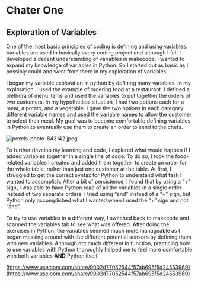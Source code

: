 # Chater One

## Exploration of Variables

One of the most basic principles of coding is defining and using variables. Variables are used in basically every coding project and although I felt I developed a decent understanding of variables in makecode, I wanted to expand my knowledge of variables in Python. So I started out as basic as I possibly could and went from there in my exploration of variables.

I began my variable exploration in python by defining many variables. In my exploration, I used the example of ordering food at a restaurant. I defined a plethora of menu items and used the variables to put together the orders of two customers. In my hypothetical situation, I had two options each for a meat, a potato, and a vegetable. I gave the two options in each category different variable names and used the variable names to allow the customer to select their meal. My goal was to become comfortable defining variables in Python to eventually use them to create an order to send to the chefs.

![pexels-photo-842142.jpeg](https://josiahkrul.files.wordpress.com/2018/03/pexels-photo-842142.jpeg?w=1100)

To further develop my learning and code, I explored what would happen if I added variables together in a single line of code. To do so, I took the food-related variables I created and added them together to create an order for the whole table, rather than just one customer at the table. At first, I struggled to get the correct syntax for Python to understand what task I wanted to accomplish. After a bit of persistence, I found that by using a “+” sign, I was able to have Python read of all the variables in a single order instead of two separate orders. I tried using “and” instead of a “+” sign, but Python only accomplished what I wanted when I used the “+” sign and not “and”.

To try to use variables in a different way, I switched back to makecode and scanned the variables tab to see what was offered. After doing the exercises in Python, the variables seemed much more manageable as I began messing around with the different potential sensors by defining them with new variables. Although not much different in function, practicing how to use variables with Python thoroughly helped me to feel more comfortable with both variables **AND** Python itself.

[https://www.useloom.com/share/9002d77052544f57ab695f5d24553969](https://www.useloom.com/share/9002d77052544f57ab695f5d24553969)
